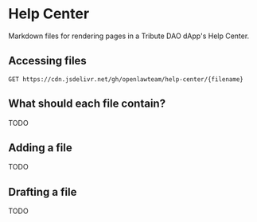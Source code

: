 # Help Center

Markdown files for rendering pages in a Tribute DAO dApp's Help Center.

## Accessing files

```
GET https://cdn.jsdelivr.net/gh/openlawteam/help-center/{filename}
```

## What should each file contain?

TODO

## Adding a file

TODO

## Drafting a file

TODO
